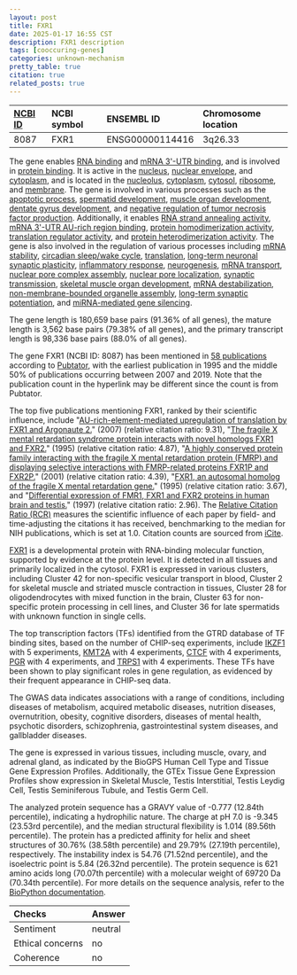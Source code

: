 ```yaml
---
layout: post
title: FXR1
date: 2025-01-17 16:55 CST
description: FXR1 description
tags: [cooccuring-genes]
categories: unknown-mechanism
pretty_table: true
citation: true
related_posts: true
---
```




| [NCBI ID](https://www.ncbi.nlm.nih.gov/gene/8087) | NCBI symbol | ENSEMBL ID | Chromosome location |
| :-------- | :------- | :-------- | :------- |
| 8087  | FXR1 | ENSG00000114416 | 3q26.33 |



The gene enables [RNA binding](https://amigo.geneontology.org/amigo/term/GO:0003723) and [mRNA 3'-UTR binding](https://amigo.geneontology.org/amigo/term/GO:0003730), and is involved in [protein binding](https://amigo.geneontology.org/amigo/term/GO:0005515). It is active in the [nucleus](https://amigo.geneontology.org/amigo/term/GO:0005634), [nuclear envelope](https://amigo.geneontology.org/amigo/term/GO:0005635), and [cytoplasm](https://amigo.geneontology.org/amigo/term/GO:0005737), and is located in the [nucleolus](https://amigo.geneontology.org/amigo/term/GO:0005730), [cytoplasm](https://amigo.geneontology.org/amigo/term/GO:0005737), [cytosol](https://amigo.geneontology.org/amigo/term/GO:0005829), [ribosome](https://amigo.geneontology.org/amigo/term/GO:0005840), and [membrane](https://amigo.geneontology.org/amigo/term/GO:0016020). The gene is involved in various processes such as the [apoptotic process](https://amigo.geneontology.org/amigo/term/GO:0006915), [spermatid development](https://amigo.geneontology.org/amigo/term/GO:0007286), [muscle organ development](https://amigo.geneontology.org/amigo/term/GO:0007517), [dentate gyrus development](https://amigo.geneontology.org/amigo/term/GO:0021542), and [negative regulation of tumor necrosis factor production](https://amigo.geneontology.org/amigo/term/GO:0032720). Additionally, it enables [RNA strand annealing activity](https://amigo.geneontology.org/amigo/term/GO:0033592), [mRNA 3'-UTR AU-rich region binding](https://amigo.geneontology.org/amigo/term/GO:0035925), [protein homodimerization activity](https://amigo.geneontology.org/amigo/term/GO:0042803), [translation regulator activity](https://amigo.geneontology.org/amigo/term/GO:0045182), and [protein heterodimerization activity](https://amigo.geneontology.org/amigo/term/GO:0046982). The gene is also involved in the regulation of various processes including [mRNA stability](https://amigo.geneontology.org/amigo/term/GO:0043488), [circadian sleep/wake cycle](https://amigo.geneontology.org/amigo/term/GO:0045187), [translation](https://amigo.geneontology.org/amigo/term/GO:0045727), [long-term neuronal synaptic plasticity](https://amigo.geneontology.org/amigo/term/GO:0048170), [inflammatory response](https://amigo.geneontology.org/amigo/term/GO:0050728), [neurogenesis](https://amigo.geneontology.org/amigo/term/GO:0050767), [mRNA transport](https://amigo.geneontology.org/amigo/term/GO:0051028), [nuclear pore complex assembly](https://amigo.geneontology.org/amigo/term/GO:0051292), [nuclear pore localization](https://amigo.geneontology.org/amigo/term/GO:0051664), [synaptic transmission](https://amigo.geneontology.org/amigo/term/GO:0051966), [skeletal muscle organ development](https://amigo.geneontology.org/amigo/term/GO:0060538), [mRNA destabilization](https://amigo.geneontology.org/amigo/term/GO:0061157), [non-membrane-bounded organelle assembly](https://amigo.geneontology.org/amigo/term/GO:0140694), [long-term synaptic potentiation](https://amigo.geneontology.org/amigo/term/GO:1900272), and [miRNA-mediated gene silencing](https://amigo.geneontology.org/amigo/term/GO:2000637).


The gene length is 180,659 base pairs (91.36% of all genes), the mature length is 3,562 base pairs (79.38% of all genes), and the primary transcript length is 98,336 base pairs (88.0% of all genes).


The gene FXR1 (NCBI ID: 8087) has been mentioned in [58 publications](https://pubmed.ncbi.nlm.nih.gov/?term=%22FXR1%22) according to [Pubtator](https://academic.oup.com/nar/article/47/W1/W587/5494727), with the earliest publication in 1995 and the middle 50% of publications occurring between 2007 and 2019. Note that the publication count in the hyperlink may be different since the count is from Pubtator.


The top five publications mentioning FXR1, ranked by their scientific influence, include "[AU-rich-element-mediated upregulation of translation by FXR1 and Argonaute 2.](https://pubmed.ncbi.nlm.nih.gov/17382880)" (2007) (relative citation ratio: 9.31), "[The fragile X mental retardation syndrome protein interacts with novel homologs FXR1 and FXR2.](https://pubmed.ncbi.nlm.nih.gov/7489725)" (1995) (relative citation ratio: 4.87), "[A highly conserved protein family interacting with the fragile X mental retardation protein (FMRP) and displaying selective interactions with FMRP-related proteins FXR1P and FXR2P.](https://pubmed.ncbi.nlm.nih.gov/11438699)" (2001) (relative citation ratio: 4.39), "[FXR1, an autosomal homolog of the fragile X mental retardation gene.](https://pubmed.ncbi.nlm.nih.gov/7781595)" (1995) (relative citation ratio: 3.67), and "[Differential expression of FMR1, FXR1 and FXR2 proteins in human brain and testis.](https://pubmed.ncbi.nlm.nih.gov/9259278)" (1997) (relative citation ratio: 2.96). The [Relative Citation Ratio (RCR)](https://journals.plos.org/plosbiology/article?id=10.1371/journal.pbio.1002541) measures the scientific influence of each paper by field- and time-adjusting the citations it has received, benchmarking to the median for NIH publications, which is set at 1.0. Citation counts are sourced from [iCite](https://icite.od.nih.gov).


[FXR1](https://www.proteinatlas.org/ENSG00000114416-FXR1) is a developmental protein with RNA-binding molecular function, supported by evidence at the protein level. It is detected in all tissues and primarily localized in the cytosol. FXR1 is expressed in various clusters, including Cluster 42 for non-specific vesicular transport in blood, Cluster 2 for skeletal muscle and striated muscle contraction in tissues, Cluster 28 for oligodendrocytes with mixed function in the brain, Cluster 63 for non-specific protein processing in cell lines, and Cluster 36 for late spermatids with unknown function in single cells.


The top transcription factors (TFs) identified from the GTRD database of TF binding sites, based on the number of CHIP-seq experiments, include [IKZF1](https://www.ncbi.nlm.nih.gov/gene/10320) with 5 experiments, [KMT2A](https://www.ncbi.nlm.nih.gov/gene/4297) with 4 experiments, [CTCF](https://www.ncbi.nlm.nih.gov/gene/10664) with 4 experiments, [PGR](https://www.ncbi.nlm.nih.gov/gene/5241) with 4 experiments, and [TRPS1](https://www.ncbi.nlm.nih.gov/gene/7227) with 4 experiments. These TFs have been shown to play significant roles in gene regulation, as evidenced by their frequent appearance in CHIP-seq data.



The GWAS data indicates associations with a range of conditions, including diseases of metabolism, acquired metabolic diseases, nutrition diseases, overnutrition, obesity, cognitive disorders, diseases of mental health, psychotic disorders, schizophrenia, gastrointestinal system diseases, and gallbladder diseases.



The gene is expressed in various tissues, including muscle, ovary, and adrenal gland, as indicated by the BioGPS Human Cell Type and Tissue Gene Expression Profiles. Additionally, the GTEx Tissue Gene Expression Profiles show expression in Skeletal Muscle, Testis Interstitial, Testis Leydig Cell, Testis Seminiferous Tubule, and Testis Germ Cell.




The analyzed protein sequence has a GRAVY value of -0.777 (12.84th percentile), indicating a hydrophilic nature. The charge at pH 7.0 is -9.345 (23.53rd percentile), and the median structural flexibility is 1.014 (89.56th percentile). The protein has a predicted affinity for helix and sheet structures of 30.76% (38.58th percentile) and 29.79% (27.19th percentile), respectively. The instability index is 54.76 (71.52nd percentile), and the isoelectric point is 5.84 (26.32nd percentile). The protein sequence is 621 amino acids long (70.07th percentile) with a molecular weight of 69720 Da (70.34th percentile). For more details on the sequence analysis, refer to the [BioPython documentation](https://biopython.org/docs/1.75/api/Bio.SeqUtils.ProtParam.html).





| Checks    | Answer |
| :-------- | :------- |
| Sentiment  | neutral   |
| Ethical concerns | no     |
| Coherence    | no    |